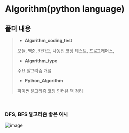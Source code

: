 Algorithm(python language)
==============
## 폴더 내용 
> - **Algorithm_coding_test**
> 
>  모듈, 백준, 카카오, 나동빈 코딩 테스트, 프로그래머스,
>  
> - **Algorithm_type** 
> 
> 주요 알고리즘 개념 
>  
> - **Python_Algorithm**
> 
> 파이썬 알고리즘 코딩 인터뷰 책 정리 


<br>

### DFS, BFS 알고리즘 좋은 예시 

![image](https://user-images.githubusercontent.com/63999666/153964825-d4e61f50-9c44-42d6-b728-3908a1945181.png)
